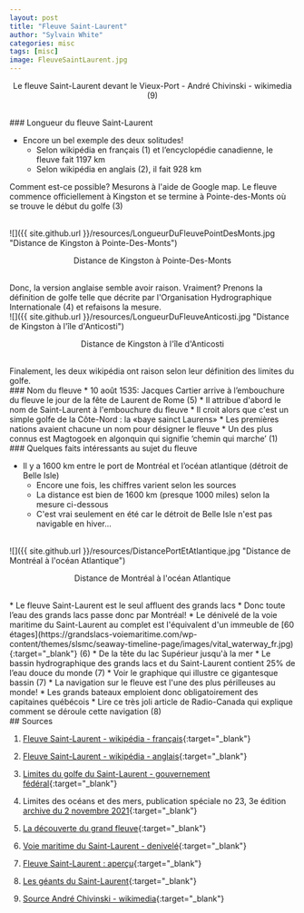 ```yaml
---
layout: post
title: "Fleuve Saint-Laurent"
author: "Sylvain White"
categories: misc
tags: [misc]
image: FleuveSaintLaurent.jpg
---
```

<p style="text-align: center;">Le fleuve Saint-Laurent devant le Vieux-Port - André Chivinski - wikimedia (9)</p>

<br/>
### Longueur du fleuve Saint-Laurent

* Encore un bel exemple des deux solitudes!
    * Selon wikipédia en français (1) et l’encyclopédie canadienne, le fleuve fait 1197 km
    * Selon wikipédia en anglais (2), il fait 928 km

Comment est-ce possible? Mesurons à l'aide de Google map. Le fleuve commence officiellement à Kingston et se termine à Pointe-des-Monts où se trouve le début du golfe (3)

<br/>
![]({{ site.github.url }}/resources/LongueurDuFleuvePointDesMonts.jpg "Distance de Kingston à Pointe-Des-Monts")

<p style="text-align: center;">Distance de Kingston à Pointe-Des-Monts</p>

<br/>
Donc, la version anglaise semble avoir raison. Vraiment? Prenons la définition de golfe telle que décrite par l'Organisation Hydrographique Internationale (4) et refaisons la mesure.

<br/>
![]({{ site.github.url }}/resources/LongueurDuFleuveAnticosti.jpg "Distance de Kingston à l'île d'Anticosti")

<p style="text-align: center;">Distance de Kingston à l'île d'Anticosti</p>

<br/>
Finalement, les deux wikipédia ont raison selon leur définition des limites du golfe.

<br/>
### Nom du fleuve
* 10 août 1535: Jacques Cartier arrive à l’embouchure du fleuve le jour de la fête de Laurent de Rome (5)
    * Il attribue d'abord le nom de Saint-Laurent à l'embouchure du fleuve
    * Il croit alors que c'est un simple golfe de la Côte-Nord : la «baye sainct Laurens»
* Les premières nations avaient chacune un nom pour désigner le fleuve
    * Un des plus connus est Magtogoek en algonquin qui signifie ‘chemin qui marche’ (1)

<br/>
### Quelques faits intéressants au sujet du fleuve

* Il y a 1600 km entre le port de Montréal et l’océan atlantique (détroit de Belle Isle)
    * Encore une fois, les chiffres varient selon les sources
    * La distance est bien de 1600 km (presque 1000 miles) selon la mesure ci-dessous
    * C'est vrai seulement en été car le détroit de Belle Isle n'est pas navigable en hiver...

<br/>
![]({{ site.github.url }}/resources/DistancePortEtAtlantique.jpg "Distance de Montréal à l'océan Atlantique")

<p style="text-align: center;">Distance de Montréal à l'océan Atlantique</p>

<br/>
* Le fleuve Saint-Laurent est le seul affluent des grands lacs
    * Donc toute l’eau des grands lacs passe donc par Montréal!
* Le dénivelé de la voie maritime du Saint-Laurent au complet est l'équivalent d'un immeuble de [60 étages](https://grandslacs-voiemaritime.com/wp-content/themes/slsmc/seaway-timeline-page/images/vital_waterway_fr.jpg){:target="_blank"} (6)
    * De la tête du lac Supérieur jusqu'à la mer
* Le bassin hydrographique des grands lacs et du Saint-Laurent contient 25% de l’eau douce du monde (7)
    * Voir le graphique qui illustre ce gigantesque bassin (7)
* La navigation sur le fleuve est l'une des plus périlleuses au monde!
    * Les grands bateaux emploient donc obligatoirement des capitaines québécois
    * Lire ce très joli article de Radio-Canada qui explique comment se déroule cette navigation (8)

<br/>
## Sources

1. [Fleuve Saint-Laurent - wikipédia - français](https://fr.wikipedia.org/wiki/Fleuve_Saint-Laurent){:target="_blank"}

2. [Fleuve Saint-Laurent - wikipédia - anglais](https://en.wikipedia.org/wiki/St._Lawrence_River){:target="_blank"}

3. [Limites du golfe du Saint-Laurent - gouvernement fédéral](https://www.qc.dfo-mpo.gc.ca/fr/lestuaire-et-le-golfe-du-saint-laurent){:target="_blank"}

4. Limites des océans et des mers, publication spéciale no 23, 3e édition [archive du 2 novembre 2021](https://archive.wikiwix.com/cache/index2.php?url=http%3A%2F%2Fwww.iho.int%2Fiho_pubs%2Fstandard%2FS-23%2FS-23_Ed3_1953_FR.pdf%2Findex.html#federation=archive.wikiwix.com&tab=url){:target="_blank"}

5. [La découverte du grand fleuve](https://www.erudit.org/en/journals/hq/2000-v6-n2-hq1057497/11306ac.pdf){:target="_blank"}

6. [Voie maritime du Saint-Laurent - denivelé](https://grandslacs-voiemaritime.com/wp-content/themes/slsmc/seaway-timeline-page/images/vital_waterway_fr.jpg){:target="_blank"}

7. [Fleuve Saint-Laurent : aperçu](https://www.canada.ca/fr/environnement-changement-climatique/services/fleuve-saint-laurent.html){:target="_blank"}

8. [Les géants du Saint-Laurent](https://ici.radio-canada.ca/recit-numerique/5436/fleuve-pilotes-saint-laurent-navigation-maritime-risques-hiver-transport-conteneurs-marchandises){:target="_blank"}

9. [Source André Chivinski - wikimedia](https://commons.wikimedia.org/wiki/File:Montr%C3%A9al_302_(35877228203).jpg){:target="_blank"}



